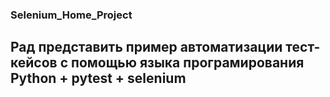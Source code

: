 ### Selenium_Home_Project
## Рад представить пример автоматизации тест-кейсов с помощью языка програмирования Python + pytest + selenium
